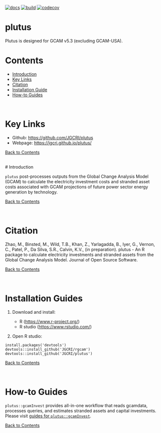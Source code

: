 [![docs](https://github.com/JGCRI/plutus/actions/workflows/pkgdown.yaml/badge.svg)](https://github.com/JGCRI/plutus/actions/workflows/pkgdown.yaml)
[![build](https://github.com/JGCRI/plutus/actions/workflows/rcmd.yml/badge.svg)](https://github.com/JGCRI/plutus/actions/workflows/rcmd.yml)
[![codecov](https://codecov.io/gh/JGCRI/plutus/branch/main/graph/badge.svg?token=1PK34KIHKE)](https://codecov.io/gh/JGCRI/plutus)

# plutus
Plutus is designed for GCAM v5.3 (excluding GCAM-USA).
<br />

<!-------------------------->
<!-------------------------->
# <a name="Contents"></a>Contents
<!-------------------------->
<!-------------------------->

- [Introduction](#Introduction)
- [Key Links](#KeyLinks)
- [Citation](#Citation)
- [Installation Guide](#InstallGuides)
- [How-to Guides](#How-toGuides) 

<br />

<!-------------------------->
<!-------------------------->
# <a name="KeyLinks"></a>Key Links
<!-------------------------->
<!-------------------------->

- Github: https://github.com/JGCRI/plutus
- Webpage: https://jgcri.github.io/plutus/

[Back to Contents](#Contents)

<br />
<!-------------------------->
<!-------------------------->
# <a name="Introduction"></a>Introduction
<!-------------------------->
<!-------------------------->

`plutus` post-processes outputs from the Global Change Analysis Model (GCAM) to calculate the electricity investment costs and stranded asset costs associated with GCAM projections of future power sector energy generation by technology.


[Back to Contents](#Contents)

<br />

<!-------------------------->
<!-------------------------->
# <a name="Citation"></a>Citation
<!-------------------------->
<!-------------------------->

Zhao, M., Binsted, M., Wild, T.B., Khan, Z., Yarlagadda, B., Iyer, G., Vernon, C., Patel, P., Da Silva, S.R., Calvin, K.V., (in preparation). plutus - An R package to calculate electricity investments and stranded assets from the Global Change Analysis Model. Journal of Open Source Software.

[Back to Contents](#Contents)

<br />


<!-------------------------->
<!-------------------------->
# <a name="InstallationGuides"></a>Installation Guides
<!-------------------------->
<!-------------------------->

1. Download and install:

    - R (https://www.r-project.org/)
    - R studio (https://www.rstudio.com/)
    
    
2. Open R studio:

```
install.packages('devtools')
devtools::install_github('JGCRI/rgcam')
devtools::install_github('JGCRI/plutus')
```

[Back to Contents](#Contents)

<br />


<!-------------------------->
<!-------------------------->
# <a name="How-toGuides"></a>How-to Guides
<!-------------------------->
<!-------------------------->
```plutus::gcamInvest``` provides all-in-one workflow that reads gcamdata, processes queries, and estimates stranded assets and capital investments. Please visit [guides for ```plutus::gcamInvest```](https://jgcri.github.io/plutus/articles/gcamInvest.html).

[Back to Contents](#Contents)

<br />
